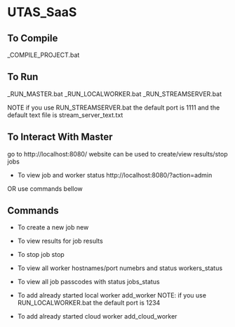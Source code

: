 # UTAS_SaaS

## To Compile
_COMPILE_PROJECT.bat

## To Run
_RUN_MASTER.bat
_RUN_LOCALWORKER.bat
_RUN_STREAMSERVER.bat

NOTE if you use RUN_STREAMSERVER.bat the default port is 1111 and the default text file is stream_server_text.txt

## To Interact With Master
go to http://localhost:8080/
website can be used to create/view results/stop jobs

- To view job and worker status
http://localhost:8080/?action=admin

OR use commands bellow

## Commands
- To create a new job
new <k words> <stream server hostname> <stream server port>

- To view results for job
results <job passcode>

- To stop job
stop <job passcode>

- To view all worker hostnames/port numebrs and status
workers_status

- To view all job passcodes with status
jobs_status

- To add already started local worker
add_worker <worker hostname> <worker port>
NOTE: if you use RUN_LOCALWORKER.bat the default port is 1234

- To add already started cloud worker
add_cloud_worker <worker hostmane> <worker port>